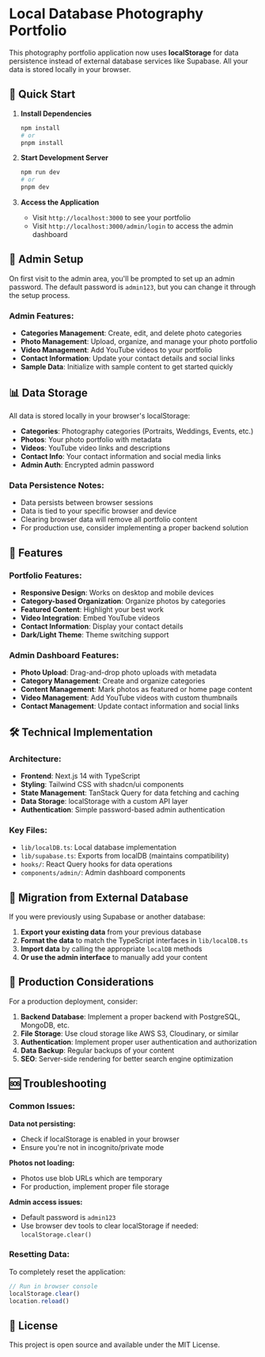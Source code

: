 # Local Database Photography Portfolio

This photography portfolio application now uses **localStorage** for data persistence instead of external database services like Supabase. All your data is stored locally in your browser.

## 🚀 Quick Start

1. **Install Dependencies**
   ```bash
   npm install
   # or
   pnpm install
   ```

2. **Start Development Server**
   ```bash
   npm run dev
   # or
   pnpm dev
   ```

3. **Access the Application**
   - Visit `http://localhost:3000` to see your portfolio
   - Visit `http://localhost:3000/admin/login` to access the admin dashboard

## 🔐 Admin Setup

On first visit to the admin area, you'll be prompted to set up an admin password. The default password is `admin123`, but you can change it through the setup process.

### Admin Features:
- **Categories Management**: Create, edit, and delete photo categories
- **Photo Management**: Upload, organize, and manage your photo portfolio
- **Video Management**: Add YouTube videos to your portfolio
- **Contact Information**: Update your contact details and social links
- **Sample Data**: Initialize with sample content to get started quickly

## 📊 Data Storage

All data is stored locally in your browser's localStorage:

- **Categories**: Photography categories (Portraits, Weddings, Events, etc.)
- **Photos**: Your photo portfolio with metadata
- **Videos**: YouTube video links and descriptions
- **Contact Info**: Your contact information and social media links
- **Admin Auth**: Encrypted admin password

### Data Persistence Notes:
- Data persists between browser sessions
- Data is tied to your specific browser and device
- Clearing browser data will remove all portfolio content
- For production use, consider implementing a proper backend solution

## 🎨 Features

### Portfolio Features:
- **Responsive Design**: Works on desktop and mobile devices
- **Category-based Organization**: Organize photos by categories
- **Featured Content**: Highlight your best work
- **Video Integration**: Embed YouTube videos
- **Contact Information**: Display your contact details
- **Dark/Light Theme**: Theme switching support

### Admin Dashboard Features:
- **Photo Upload**: Drag-and-drop photo uploads with metadata
- **Category Management**: Create and organize categories
- **Content Management**: Mark photos as featured or home page content
- **Video Management**: Add YouTube videos with custom thumbnails
- **Contact Management**: Update contact information and social links

## 🛠 Technical Implementation

### Architecture:
- **Frontend**: Next.js 14 with TypeScript
- **Styling**: Tailwind CSS with shadcn/ui components
- **State Management**: TanStack Query for data fetching and caching
- **Data Storage**: localStorage with a custom API layer
- **Authentication**: Simple password-based admin authentication

### Key Files:
- `lib/localDB.ts`: Local database implementation
- `lib/supabase.ts`: Exports from localDB (maintains compatibility)
- `hooks/`: React Query hooks for data operations
- `components/admin/`: Admin dashboard components

## 🔄 Migration from External Database

If you were previously using Supabase or another database:

1. **Export your existing data** from your previous database
2. **Format the data** to match the TypeScript interfaces in `lib/localDB.ts`
3. **Import data** by calling the appropriate `localDB` methods
4. **Or use the admin interface** to manually add your content

## 🚨 Production Considerations

For a production deployment, consider:

1. **Backend Database**: Implement a proper backend with PostgreSQL, MongoDB, etc.
2. **File Storage**: Use cloud storage like AWS S3, Cloudinary, or similar
3. **Authentication**: Implement proper user authentication and authorization
4. **Data Backup**: Regular backups of your content
5. **SEO**: Server-side rendering for better search engine optimization

## 🆘 Troubleshooting

### Common Issues:

**Data not persisting:**
- Check if localStorage is enabled in your browser
- Ensure you're not in incognito/private mode

**Photos not loading:**
- Photos use blob URLs which are temporary
- For production, implement proper file storage

**Admin access issues:**
- Default password is `admin123`
- Use browser dev tools to clear localStorage if needed: `localStorage.clear()`

### Resetting Data:
To completely reset the application:
```javascript
// Run in browser console
localStorage.clear()
location.reload()
```

## 📝 License

This project is open source and available under the MIT License.
